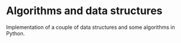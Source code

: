 # Algorithms and data structures

Implementation of a couple of data structures and some algorithms in Python.
